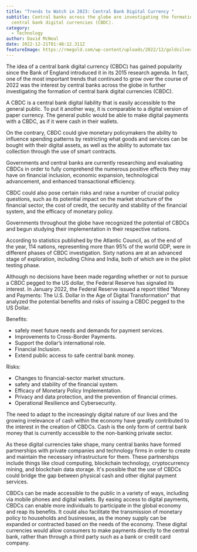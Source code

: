 ```yaml
---
title: "Trends to Watch in 2023: Central Bank Digital Currency "
subtitle: Central banks across the globe are investigating the formation of
  central bank digital currencies (CBDC).
category:
  - Technology
author: David McNeal
date: 2022-12-21T01:48:12.311Z
featureImage: https://rmegold.com/wp-content/uploads/2022/12/goldsilver_93631789-848x395.jpg
---
```

The idea of a central bank digital currency (CBDC) has gained popularity since the Bank of England introduced it in its 2015 research agenda. In fact, one of the most important trends that continued to grow over the course of 2022 was the interest by central banks across the globe in further investigating the formation of central bank digital currencies (CBDC).

A CBDC is a central bank digital liability that is easily accessible to the general public. To put it another way, it is comparable to a digital version of paper currency. The general public would be able to make digital payments with a CBDC, as if it were cash in their wallets.

On the contrary, CBDC could give monetary policymakers the ability to influence spending patterns by restricting what goods and services can be bought with their digital assets, as well as the ability to automate tax collection through the use of smart contracts.

Governments and central banks are currently researching and evaluating CBDCs in order to fully comprehend the numerous positive effects they may have on financial inclusion, economic expansion, technological advancement, and enhanced transactional efficiency.

CBDC could also pose certain risks and raise a number of crucial policy questions, such as its potential impact on the market structure of the financial sector, the cost of credit, the security and stability of the financial system, and the efficacy of monetary policy.

Governments throughout the globe have recognized the potential of CBDCs and begun studying their implementation in their respective nations.

According to statistics published by the Atlantic Council, as of the end of the year, 114 nations, representing more than 95% of the world GDP, were in different phases of CBDC investigation. Sixty nations are at an advanced stage of exploration, including China and India, both of which are in the pilot testing phase.

Although no decisions have been made regarding whether or not to pursue a CBDC pegged to the US dollar, the Federal Reserve has signaled its interest. In January 2022, the Federal Reserve issued a report titled "Money and Payments: The U.S. Dollar in the Age of Digital Transformation" that analyzed the potential benefits and risks of issuing a CBDC pegged to the US Dollar.

Benefits:

* safely meet future needs and demands for payment services.
* Improvements to Cross-Border Payments.
* Support the dollar’s international role.
* Financial Inclusion.
* Extend public access to safe central bank money.

Risks:

* Changes to financial-sector market structure.
* safety and stability of the financial system.
* Efficacy of Monetary Policy Implementation.
* Privacy and data protection, and the prevention of financial crimes.
* Operational Resilience and Cybersecurity.

The need to adapt to the increasingly digital nature of our lives and the growing irrelevance of cash within the economy have greatly contributed to the interest in the creation of CBDCs. Cash is the only form of central bank money that is currently accessible to the non-banking private sector.

As these digital currencies take shape, many central banks have formed partnerships with private companies and technology firms in order to create and maintain the necessary infrastructure for them. These partnerships include things like cloud computing, blockchain technology, cryptocurrency mining, and blockchain data storage. It's possible that the use of CBDCs could bridge the gap between physical cash and other digital payment services. 

CBDCs can be made accessible to the public in a variety of ways, including via mobile phones and digital wallets. By easing access to digital payments, CBDCs can enable more individuals to participate in the global economy and reap its benefits. It could also facilitate the transmission of monetary policy to households and businesses, as the money supply can be expanded or contracted based on the needs of the economy. These digital currencies would allow consumers to make payments directly to the central bank, rather than through a third party such as a bank or credit card company.